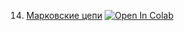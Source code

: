 14. [Марковские цепи](https://mathmechterver.github.io/terver2021/prac14/prac14.html)  [![Open In Colab](https://colab.research.google.com/assets/colab-badge.svg)](https://colab.research.google.com/github/mathmechterver/terver2021/blob/master/prac14/prac14.ipynb)